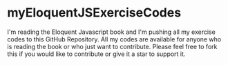 # myEloquentJSExerciseCodes
I'm reading the Eloquent Javascript book and I'm pushing all my exercise codes to this GitHub Repository.
All my codes are available for anyone who is reading the book or who just want to contribute. 
Please feel free to fork this if you would like to contribute or give it a star to support it.

